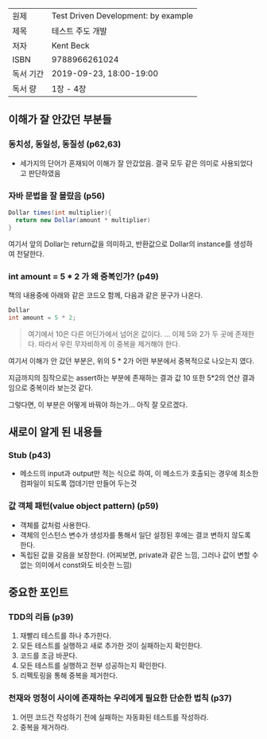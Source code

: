 |       |                                     |
| ----- | ----------------------------------- |
| 원제    | Test Driven Development: by example |
| 제목    | 테스트 주도 개발                           |
| 저자    | Kent Beck                           |
| ISBN  | 9788966261024                       |
| 독서 기간 | 2019-09-23, 18:00-19:00             |
| 독서 량  | 1장 - 4장                             |


## 이해가 잘 안갔던 부분들

### 동치성, 동일성, 동질성 (p62,63)
- 세가지의 단어가 혼재되어 이해가 잘 안갔었음. 결국 모두 같은 의미로 사용되었다고 판단하였음

### 자바 문법을 잘 몰랐음 (p56)

```java
Dollar times(int multiplier){
  return new Dollar(amount * multiplier)
}
```

여기서 앞의 Dollar는 return값을 의미하고, 반환값으로 Dollar의 instance를 생성하여 전달한다. 

### int amount = 5 * 2 가 왜 중복인가? (p49)
책의 내용중에 아래와 같은 코드오 함께, 다음과 같은 문구가 나온다.

```java
Dollar 
int amount = 5 * 2;
```

> 여기에서 10은 다른 어딘가에서 넘어온 값이다. ... 이제 5와 2가 두 곳에 존재한다. 따라서 우린 무자비하게 이 중복을 제거해야 한다. 

여기서 이해가 안 갔던 부분은, 위의 5 * 2가 어떤 부분에서 중복적으로 나오는지 였다. 

지금까지의 짐작으로는 assert하는 부분에 존재하는 결과 값 10 또한 5*2의 연산 결과임으로 중복이라 보는것 같다. 

그렇다면, 이 부분은 어떻게 바꿔야 하는가...
아직 잘 모르겠다. 

## 새로이 알게 된 내용들

### Stub (p43)
- 메소드의 input과 output만 적는 식으로 하여, 이 메소드가 호출되는 경우에 최소한 컴파일이 되도록 껍데기만 만들어 두는것

### 값 객체 패턴(value object pattern) (p59)
- 객체를 값처럼 사용한다. 
- 객체의 인스턴스 변수가 생성자를 통해서 일단 설정된 후에는 결코 변하지 않도록 한다. 
- 독립된 값을 갖음을 보장한다. (어찌보면, private과 같은 느낌, 그러나 값이 변할 수 없는 의미에서 const와도 비슷한 느낌)



## 중요한 포인트

### TDD의 리듬 (p39)

1. 재빨리 테스트를 하나 추가한다.
2. 모든 테스트를 실행하고 새로 추가한 것이 실패하는지 확인한다. 
3. 코드를 조금 바꾼다.
4. 모든 테스트를 실행하고 전부 성공하는지 확인한다.
5. 리펙토링을 통해 중복을 제거한다.

### 천재와 멍청이 사이에 존재하는 우리에게 필요한 단순한 법칙 (p37)

1. 어떤 코드건 작성하기 전에 실패하는 자동화된 테스트를 작성하라.
2. 중복을 제거하라.
